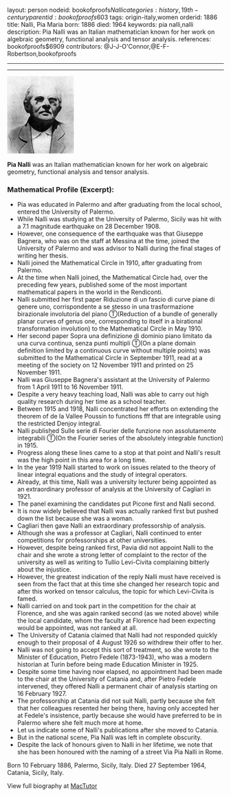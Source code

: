 layout: person
nodeid: bookofproofs$Nalli
categories: history,19th-century
parentid: bookofproofs$603
tags: origin-italy,women
orderid: 1886
title: Nalli, Pia Maria
born: 1886
died: 1964
keywords: pia nalli,nalli
description: Pia Nalli was an Italian mathematician known for her work on algebraic geometry, functional analysis and tensor analysis.
references: bookofproofs$6909
contributors: @J-J-O'Connor,@E-F-Robertson,bookofproofs

---



---

![Nalli.jpg](https://github.com/bookofproofs/bookofproofs.github.io/blob/main/_sources/_assets/images/portraits/Nalli.jpg?raw=true)

**Pia Nalli** was an Italian mathematician known for her work on algebraic geometry, functional analysis and tensor analysis.

### Mathematical Profile (Excerpt):
* Pia was educated in Palermo and after graduating from the local school, entered the University of Palermo.
* While Nalli was studying at the University of Palermo, Sicily was hit with a 7.1 magnitude earthquake on 28 December 1908.
* However, one consequence of the earthquake was that Giuseppe Bagnera, who was on the staff at Messina at the time, joined the University of Palermo and was advisor to Nalli during the final stages of writing her thesis.
* Nalli joined the Mathematical Circle in 1910, after graduating from Palermo.
* At the time when Nalli joined, the Mathematical Circle had, over the preceding few years, published some of the most important mathematical papers in the world in the Rendiconti.
* Nalli submitted her first paper Riduzione di un fascio di curve piane di genere uno, corrispondente a se stesso in una trasformazione birazionale involutoria del piano Ⓣ(Reduction of a bundle of generally planar curves of genus one, corresponding to itself in a birational transformation involution) to the Mathematical Circle in May 1910.
* Her second paper Sopra una definizione di dominio piano limitato da una curva continua, senza punti multipli Ⓣ(On a plane domain definition limited by a continuous curve without multiple points) was submitted to the Mathematical Circle in September 1911, read at a meeting of the society on 12 November 1911 and printed on 25 November 1911.
* Nalli was Giuseppe Bagnera's assistant at the University of Palermo from 1 April 1911 to 16 November 1911.
* Despite a very heavy teaching load, Nalli was able to carry out high quality research during her time as a school teacher.
* Between 1915 and 1918, Nalli concentrated her efforts on extending the theorem of de la Vallee Poussin to functions fff that are integrable using the restricted Denjoy integral.
* Nalli published Sulle serie di Fourier delle funzione non assolutamente integrabili Ⓣ(On the Fourier series of the  absolutely integrable function) in 1915.
* Progress along these lines came to a stop at that point and Nalli's result was the high point in this area for a long time.
* In the year 1919 Nalli started to work on issues related to the theory of linear integral equations and the study of integral operators.
* Already, at this time, Nalli was a university lecturer being appointed as an extraordinary professor of analysis at the University of Cagliari in 1921.
* The panel examining the candidates put Picone first and Nalli second.
* It is now widely believed that Nalli was actually ranked first but pushed down the list because she was a woman.
* Cagliari then gave Nalli an extraordinary professorship of analysis.
* Although she was a professor at Cagliari, Nalli continued to enter competitions for professorships at other universities.
* However, despite being ranked first, Pavia did not appoint Nalli to the chair and she wrote a strong letter of complaint to the rector of the university as well as writing to Tullio Levi-Civita complaining bitterly about the injustice.
* However, the greatest indication of the reply Nalli must have received is seen from the fact that at this time she changed her research topic and after this worked on tensor calculus, the topic for which Levi-Civita is famed.
* Nalli carried on and took part in the competition for the chair at Florence, and she was again ranked second (as we noted above) while the local candidate, whom the faculty at Florence had been expecting would be appointed, was not ranked at all.
* The University of Catania claimed that Nalli had not responded quickly enough to their proposal of 4 August 1926 so withdrew their offer to her.
* Nalli was not going to accept this sort of treatment, so she wrote to the Minister of Education, Pietro Fedele (1873-1943), who was a modern historian at Turin before being made Education Minister in 1925.
* Despite some time having now elapsed, no appointment had been made to the chair at the University of Catania and, after Pietro Fedele intervened, they offered Nalli a permanent chair of analysis starting on 16 February 1927.
* The professorship at Catania did not suit Nalli, partly because she felt that her colleagues resented her being there, having only accepted her at Fedele's insistence, partly because she would have preferred to be in Palermo where she felt much more at home.
* Let us indicate some of Nalli's publications after she moved to Catania.
* But in the national scene, Pia Nalli was left in complete obscurity.
* Despite the lack of honours given to Nalli in her lifetime, we note that she has been honoured with the naming of a street Via Pia Nalli in Rome.

Born 10 February 1886, Palermo, Sicily, Italy. Died 27 September 1964, Catania, Sicily, Italy.

View full biography at [MacTutor](https://mathshistory.st-andrews.ac.uk/Biographies/Nalli/)
